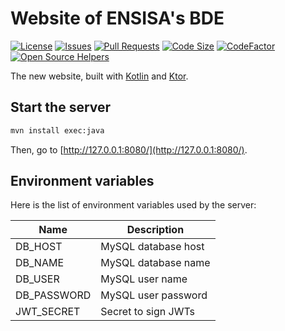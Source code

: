 # Website of ENSISA's BDE

[![License](https://img.shields.io/github/license/NathanFallet/BdeEnsisaWeb)](LICENSE)
[![Issues](https://img.shields.io/github/issues/NathanFallet/BdeEnsisaWeb)]()
[![Pull Requests](https://img.shields.io/github/issues-pr/NathanFallet/BdeEnsisaWeb)]()
[![Code Size](https://img.shields.io/github/languages/code-size/NathanFallet/BdeEnsisaWeb)]()
[![CodeFactor](https://www.codefactor.io/repository/github/NathanFallet/BdeEnsisaWeb/badge)](https://www.codefactor.io/repository/github/NathanFallet/BdeEnsisaWeb)
[![Open Source Helpers](https://www.codetriage.com/nathanfallet/bdeensisaweb/badges/users.svg)](https://www.codetriage.com/nathanfallet/bdeensisaweb)

The new website, built with [Kotlin](https://kotlinlang.org) and [Ktor](https://ktor.io).

## Start the server

```bash
mvn install exec:java
```

Then, go to [http://127.0.0.1:8080/](http://127.0.0.1:8080/).

## Environment variables

Here is the list of environment variables used by the server:

| Name          | Description         |
| ------------- | ------------------- |
| DB_HOST       | MySQL database host |
| DB_NAME       | MySQL database name |
| DB_USER       | MySQL user name     |
| DB_PASSWORD   | MySQL user password |
| JWT_SECRET    | Secret to sign JWTs |
